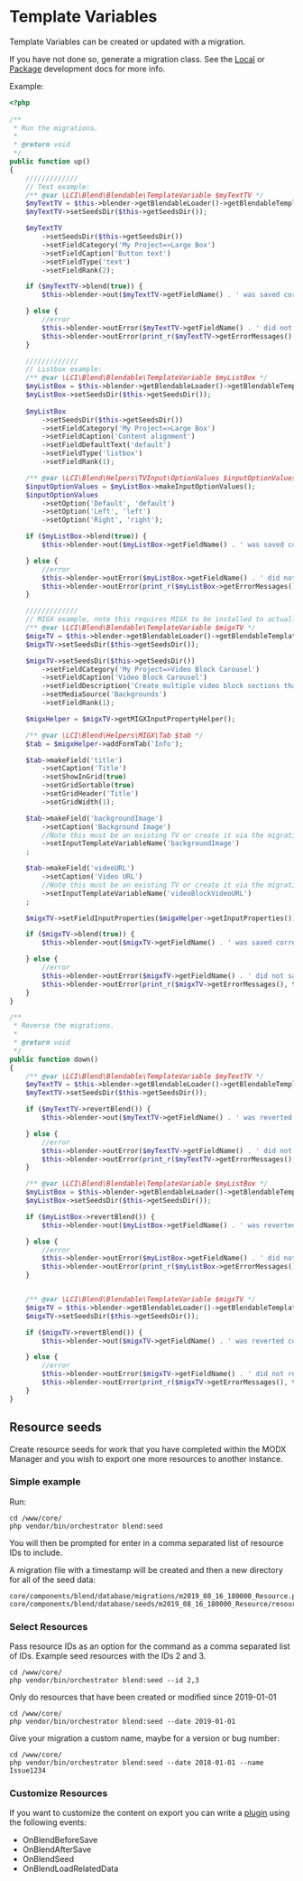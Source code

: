 # Template Variables

Template Variables can be created or updated with a migration. 

If you have not done so, generate a migration class. See the [Local](../local-development.md) or 
[Package](../package-development.md) development docs for more info.

Example:

```php
<?php
    
/**
 * Run the migrations.
 *
 * @return void
 */
public function up()
{
    /////////////
    // Text example:
    /** @var \LCI\Blend\Blendable\TemplateVariable $myTextTV */
    $myTextTV = $this->blender->getBlendableLoader()->getBlendableTemplateVariable('buttonText');
    $myTextTV->setSeedsDir($this->getSeedsDir());

    $myTextTV
        ->setSeedsDir($this->getSeedsDir())
        ->setFieldCategory('My Project=>Large Box')
        ->setFieldCaption('Button text')
        ->setFieldType('text')
        ->setFieldRank(2);

    if ($myTextTV->blend(true)) {
        $this->blender->out($myTextTV->getFieldName() . ' was saved correctly');

    } else {
        //error
        $this->blender->outError($myTextTV->getFieldName() . ' did not save correctly ');
        $this->blender->outError(print_r($myTextTV->getErrorMessages(), true), \LCI\Blend\Blender::VERBOSITY_DEBUG);
    }

    /////////////
    // Listbox example:
    /** @var \LCI\Blend\Blendable\TemplateVariable $myListBox */
    $myListBox = $this->blender->getBlendableLoader()->getBlendableTemplateVariable('sectionLayout');
    $myListBox->setSeedsDir($this->getSeedsDir());
    
    $myListBox
        ->setSeedsDir($this->getSeedsDir())
        ->setFieldCategory('My Project=>Large Box')
        ->setFieldCaption('Content alignment')
        ->setFieldDefaultText('default')
        ->setFieldType('listbox')
        ->setFieldRank(1);

    /** @var \LCI\Blend\Helpers\TVInput\OptionValues $inputOptionValues */
    $inputOptionValues = $myListBox->makeInputOptionValues();
    $inputOptionValues
        ->setOption('Default', 'default')
        ->setOption('Left', 'left')
        ->setOption('Right', 'right');

    if ($myListBox->blend(true)) {
        $this->blender->out($myListBox->getFieldName() . ' was saved correctly');

    } else {
        //error
        $this->blender->outError($myListBox->getFieldName() . ' did not save correctly ');
        $this->blender->outError(print_r($myListBox->getErrorMessages(), true), \LCI\Blend\Blender::VERBOSITY_DEBUG);
    }

    /////////////
    // MIGX example, note this requires MIGX to be installed to actually work
    /** @var \LCI\Blend\Blendable\TemplateVariable $migxTV */
    $migxTV = $this->blender->getBlendableLoader()->getBlendableTemplateVariable('videoBlockCarousel');
    $migxTV->setSeedsDir($this->getSeedsDir());

    $migxTV->setSeedsDir($this->getSeedsDir())
        ->setFieldCategory('My Project=>Video Block Carousel')
        ->setFieldCaption('Video Block Carousel')
        ->setFieldDescription('Create multiple video block sections that live inside of a carousel/slider.')
        ->setMediaSource('Backgrounds')
        ->setFieldRank(1);

    $migxHelper = $migxTV->getMIGXInputPropertyHelper();

    /** @var \LCI\Blend\Helpers\MIGX\Tab $tab */
    $tab = $migxHelper->addFormTab('Info');

    $tab->makeField('title')
        ->setCaption('Title')
        ->setShowInGrid(true)
        ->setGridSortable(true)
        ->setGridHeader('Title')
        ->setGridWidth(1);

    $tab->makeField('backgroundImage')
        ->setCaption('Background Image')
        //Note this must be an existing TV or create it via the migration:
        ->setInputTemplateVariableName('backgroundImage')
    ;

    $tab->makeField('videoURL')
        ->setCaption('Video URL')
        //Note this must be an existing TV or create it via the migration:
        ->setInputTemplateVariableName('videoBlockVideoURL')
    ;

    $migxTV->setFieldInputProperties($migxHelper->getInputProperties());

    if ($migxTV->blend(true)) {
        $this->blender->out($migxTV->getFieldName() . ' was saved correctly');

    } else {
        //error
        $this->blender->outError($migxTV->getFieldName() . ' did not save correctly ');
        $this->blender->outError(print_r($migxTV->getErrorMessages(), true), \LCI\Blend\Blender::VERBOSITY_DEBUG);
    }
}

/**
 * Reverse the migrations.
 *
 * @return void
 */
public function down()
{
    /** @var \LCI\Blend\Blendable\TemplateVariable $myTextTV */
    $myTextTV = $this->blender->getBlendableLoader()->getBlendableTemplateVariable('buttonText');
    $myTextTV->setSeedsDir($this->getSeedsDir());

    if ($myTextTV->revertBlend()) {
        $this->blender->out($myTextTV->getFieldName() . ' was reverted correctly');

    } else {
        //error
        $this->blender->outError($myTextTV->getFieldName() . ' did not revert correctly ');
        $this->blender->outError(print_r($myTextTV->getErrorMessages(), true), \LCI\Blend\Blender::VERBOSITY_DEBUG);
    }

    /** @var \LCI\Blend\Blendable\TemplateVariable $myListBox */
    $myListBox = $this->blender->getBlendableLoader()->getBlendableTemplateVariable('sectionLayout');
    $myListBox->setSeedsDir($this->getSeedsDir());

    if ($myListBox->revertBlend()) {
        $this->blender->out($myListBox->getFieldName() . ' was reverted correctly');

    } else {
        //error
        $this->blender->outError($myListBox->getFieldName() . ' did not revert correctly ');
        $this->blender->outError(print_r($myListBox->getErrorMessages(), true), \LCI\Blend\Blender::VERBOSITY_DEBUG);
    }


    /** @var \LCI\Blend\Blendable\TemplateVariable $migxTV */
    $migxTV = $this->blender->getBlendableLoader()->getBlendableTemplateVariable('videoBlockCarousel');
    $migxTV->setSeedsDir($this->getSeedsDir());

    if ($migxTV->revertBlend()) {
        $this->blender->out($migxTV->getFieldName() . ' was reverted correctly');

    } else {
        //error
        $this->blender->outError($migxTV->getFieldName() . ' did not revert correctly ');
        $this->blender->outError(print_r($migxTV->getErrorMessages(), true), \LCI\Blend\Blender::VERBOSITY_DEBUG);
    }
}
```

## Resource seeds

Create resource seeds for work that you have completed within the MODX Manager and you wish to export one more resources
to another instance.

### Simple example

Run:
```
cd /www/core/
php vendor/bin/orchestrator blend:seed
```  
You will then be prompted for enter in a comma separated list of resource IDs to include.

A migration file with a timestamp will be created and then a new directory for all of the seed data:
```
core/components/blend/database/migrations/m2019_08_16_180000_Resource.php
core/components/blend/database/seeds/m2019_08_16_180000_Resource/resources
```

### Select Resources

Pass resource IDs as an option for the command as a comma separated list of IDs. Example seed resources with the IDs 2 and 3.
```
cd /www/core/
php vendor/bin/orchestrator blend:seed --id 2,3
```

Only do resources that have been created or modified since 2019-01-01  
```
cd /www/core/
php vendor/bin/orchestrator blend:seed --date 2019-01-01
```

Give your migration a custom name, maybe for a version or bug number:  
```
cd /www/core/
php vendor/bin/orchestrator blend:seed --date 2018-01-01 --name Issue1234
```

### Customize Resources

If you want to customize the content on export you can write a 
[plugin](https://docs.modx.com/revolution/2.x/developing-in-modx/basic-development/plugins) using the following events:

 - OnBlendBeforeSave
 - OnBlendAfterSave
 - OnBlendSeed
 - OnBlendLoadRelatedData
